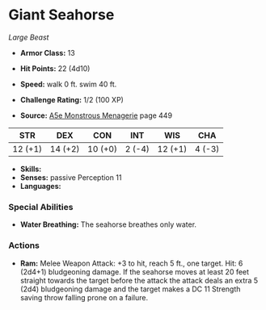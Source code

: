 # Giant Seahorse

*Large* *Beast*

- **Armor Class:** 13
- **Hit Points:** 22 (4d10)
- **Speed:** walk 0 ft. swim 40 ft.

- **Challenge Rating:** 1/2 (100 XP)
- **Source:** [A5e Monstrous Menagerie](https://enpublishingrpg.com/products/level-up-monstrous-menagerie-a5e) page 449

| STR | DEX | CON | INT | WIS | CHA |
| --- | --- | --- | --- | --- | --- |
| 12 (+1) | 14 (+2) | 10 (+0) | 2 (-4) | 12 (+1) | 4 (-3) |

- **Skills:** 
- **Senses:** passive Perception 11
- **Languages:** 

### Special Abilities

- **Water Breathing:** The seahorse breathes only water.

### Actions

- **Ram:** Melee Weapon Attack: +3 to hit, reach 5 ft., one target. Hit: 6 (2d4+1) bludgeoning damage. If the seahorse moves at least 20 feet straight towards the target before the attack  the attack deals an extra 5 (2d4) bludgeoning damage and the target makes a DC 11 Strength saving throw  falling prone on a failure.


